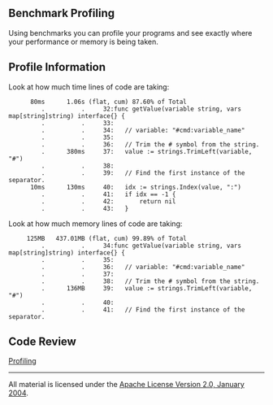 ## Benchmark Profiling

Using benchmarks you can profile your programs and see exactly where your performance or memory is being taken.

## Profile Information

Look at how much time lines of code are taking:
```
      80ms      1.06s (flat, cum) 87.60% of Total
         .          .     32:func getValue(variable string, vars map[string]string) interface{} {
         .          .     33:
         .          .     34:	// variable: "#cmd:variable_name"
         .          .     35:
         .          .     36:	// Trim the # symbol from the string.
         .      380ms     37:	value := strings.TrimLeft(variable, "#")
         .          .     38:
         .          .     39:	// Find the first instance of the separator.
      10ms      130ms     40:	idx := strings.Index(value, ":")
         .          .     41:	if idx == -1 {
         .          .     42:		return nil
         .          .     43:	}
```

Look at how much memory lines of code are taking:
```
     125MB   437.01MB (flat, cum) 99.89% of Total
         .          .     34:func getValue(variable string, vars map[string]string) interface{} {
         .          .     35:
         .          .     36:	// variable: "#cmd:variable_name"
         .          .     37:
         .          .     38:	// Trim the # symbol from the string.
         .      136MB     39:	value := strings.TrimLeft(variable, "#")
         .          .     40:
         .          .     41:	// Find the first instance of the separator.
```

## Code Review

[Profiling](profiling.go)
___
All material is licensed under the [Apache License Version 2.0, January 2004](http://www.apache.org/licenses/LICENSE-2.0).
